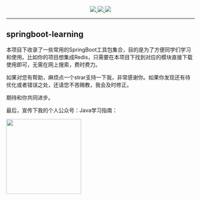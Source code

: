<p align="center">
	<a target="_blank" href="https://spring.io">
		<img src="https://img.shields.io/badge/Springboot-2.3.8.RELEASE-blue" />
	</a>
    <a target="_blank" href="https://www.oracle.com/technetwork/java/javase/downloads/index.html">
		<img src="https://img.shields.io/badge/JDK-8+-green.svg" />
	</a> 
    <a target="_blank" href="https://mp.weixin.qq.com/s/DTyiMUrdtVoNWM-ddbOhSQ">
		<img src="https://img.shields.io/badge/%E5%85%AC%E4%BC%97%E5%8F%B7-Java%E5%AD%A6%E4%B9%A0%E6%8C%87%E5%8D%97-red" />
	</a>
</p>

---

## springboot-learning

本项目下收录了一些常用的SpringBoot工具包集合，目的是为了方便同学们学习和使用。比如你的项目想集成Redis，只需要在本项目下找到对应的模块直接下载使用即可，无需在网上搜索，费时费力。

如果对您有帮助，麻烦点一个strar支持一下我，非常感谢你。如果你发现还有待优化或者错误之处，还请您不吝赐教，我会及时修正。

期待和你共同进步。

最后，宣传下我的个人公众号：Java学习指南：

<img src="https://img-blog.csdnimg.cn/20201219231954351.jpg" style="width: 200px"/>